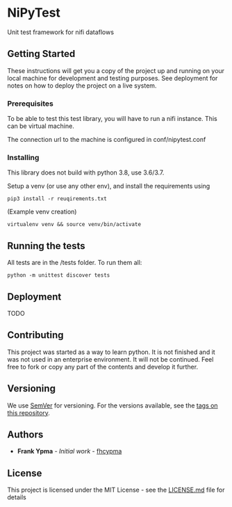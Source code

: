 # NiPyTest

Unit test framework for nifi dataflows

## Getting Started

These instructions will get you a copy of the project up and running on your local machine for development and testing purposes. See deployment for notes on how to deploy the project on a live system.

### Prerequisites

To be able to test this test library, you will have to run a nifi instance. This can be virtual machine.

The connection url to the machine is configured in conf/nipytest.conf

### Installing

This library does not build with python 3.8, use 3.6/3.7.

Setup a venv (or use any other env), and install the requirements using
```
pip3 install -r reuqirements.txt
```

(Example venv creation)
```
virtualenv venv && source venv/bin/activate
```

## Running the tests

All tests are in the /tests folder. To run them all:

```
python -m unittest discover tests
```

## Deployment

TODO

## Contributing

This project was started as a way to learn python. It is not finished and it was not used in an enterprise environment.
It will not be continued. Feel free to fork or copy any part of the contents and develop it further.

## Versioning

We use [SemVer](http://semver.org/) for versioning. For the versions available, see the [tags on this repository](https://github.com/your/project/tags). 

## Authors

* **Frank Ypma** - *Initial work* - [fhcypma](https://github.com/fhcypma)

## License

This project is licensed under the MIT License - see the [LICENSE.md](LICENSE.md) file for details
